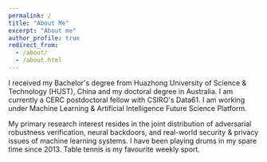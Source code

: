 ```yaml
---
permalink: /
title: "About Me"
excerpt: "About me"
author_profile: true
redirect_from: 
  - /about/
  - /about.html
---
```


I received my Bachelor's degree from Huazhong University of Science & Technology (HUST), China and my doctoral degree in Australia. I am currently a CERC postdoctoral fellow with CSIRO's Data61. I am working under Machine Learning & Artificial Intelligence Future Science Platform.

My primary research interest resides in the joint distribution of adversarial robustness verification, neural backdoors, and real-world security & privacy issues of machine learning systems. I have been playing drums in my spare time since 2013. Table tennis is my favourite weekly sport.
